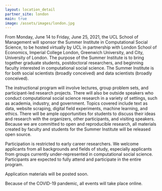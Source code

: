 ```yaml
---
layout: location_detail
partner_site: london
main: true
image: /assets/images/london.jpg
---
```


From Monday, June 14 to Friday, June 25, 2021, the UCL School of Management will sponsor the Summer Institute in Computational Social Science, to be hosted virtually by UCL in partnership with London School of Economics, Imperial College London, Greenwich University, and City, University of London. The purpose of the Summer Institute is to bring together graduate students, postdoctoral researchers, and beginning faculty interested in computational social science. The Summer Institute is for both social scientists (broadly conceived) and data scientists (broadly conceived).

The instructional program will involve lectures, group problem sets, and participant-led research projects. There will also be outside speakers who conduct computational social science research in a variety of settings, such as academia, industry, and government. Topics covered include text as data, website scraping, digital field experiments, machine learning, and ethics. There will be ample opportunities for students to discuss their ideas and research with the organizers, other participants, and visiting speakers. Because we are committed to open and reproducible research, all materials created by faculty and students for the Summer Institute will be released open source.

Participation is restricted to early career researchers. We welcome applicants from all backgrounds and fields of study, especially applicants from groups currently under-represented in computational social science.  Participants are expected to fully attend and participate in the entire program.

Application materials will be posted soon.

Because of the COVID-19 pandemic, all events will take place online.
